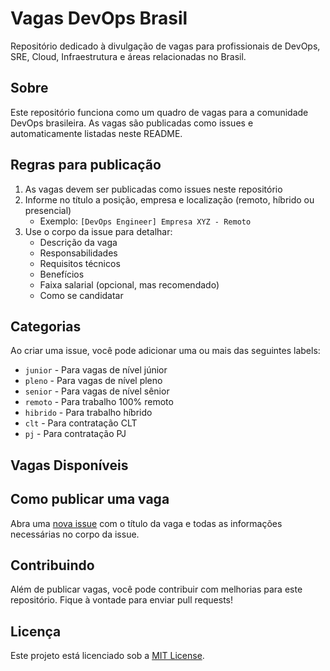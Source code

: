 # Vagas DevOps Brasil

Repositório dedicado à divulgação de vagas para profissionais de DevOps, SRE, Cloud, Infraestrutura e áreas relacionadas no Brasil.

## Sobre

Este repositório funciona como um quadro de vagas para a comunidade DevOps brasileira. As vagas são publicadas como issues e automaticamente listadas neste README.

## Regras para publicação

1. As vagas devem ser publicadas como issues neste repositório
2. Informe no título a posição, empresa e localização (remoto, híbrido ou presencial)
   - Exemplo: `[DevOps Engineer] Empresa XYZ - Remoto`
3. Use o corpo da issue para detalhar:
   - Descrição da vaga
   - Responsabilidades
   - Requisitos técnicos
   - Benefícios
   - Faixa salarial (opcional, mas recomendado)
   - Como se candidatar

## Categorias

Ao criar uma issue, você pode adicionar uma ou mais das seguintes labels:
- `junior` - Para vagas de nível júnior
- `pleno` - Para vagas de nível pleno
- `senior` - Para vagas de nível sênior
- `remoto` - Para trabalho 100% remoto
- `hibrido` - Para trabalho híbrido
- `clt` - Para contratação CLT
- `pj` - Para contratação PJ


## Vagas Disponíveis

<!-- ISSUES:START -->
<!-- ISSUES:END -->

## Como publicar uma vaga

Abra uma [nova issue](https://github.com/DevOps-Brazil/Vagas/issues/new) com o título da vaga e todas as informações necessárias no corpo da issue.

## Contribuindo

Além de publicar vagas, você pode contribuir com melhorias para este repositório. Fique à vontade para enviar pull requests!

## Licença

Este projeto está licenciado sob a [MIT License](LICENSE).
